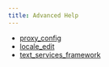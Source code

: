 ```yaml
---
title: Advanced Help
---
```


* [proxy_config](proxy_config)
* [locale_edit](locale_edit)
* [text_services_framework](text_services_framework)
